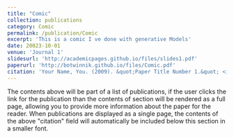 ```yaml
---
title: "Comic"
collection: publications
category: Comic
permalink: /publication/Comic
excerpt: 'This is a comic I ve done with generative Models'
date: 20023-10-01
venue: 'Journal 1'
slidesurl: 'http://academicpages.github.io/files/slides1.pdf'
paperurl: 'http://botwinnik.github.io/files/Comic.pdf'
citation: 'Your Name, You. (2009). &quot;Paper Title Number 1.&quot; <i>Journal 1</i>. 1(1).'
---
```


The contents above will be part of a list of publications, if the user clicks the link for the publication than the contents of section will be rendered as a full page, allowing you to provide more information about the paper for the reader. When publications are displayed as a single page, the contents of the above "citation" field will automatically be included below this section in a smaller font.